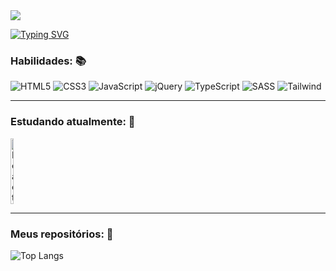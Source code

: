 <img src="https://capsule-render.vercel.app/api?type=waving&color=b897ff&fontColor=dddddd&height=175&section=header&text=Olá!%20Este%20é%20o%20perfil%20de%20Alessandro%20Taddei!&fontSize=35&fontAlignY=32">

<a href="https://git.io/typing-svg"><img src="https://readme-typing-svg.herokuapp.com?font=Calibri&weight=800&size=30&pause=1000&color=29C8B6&center=true&multiline=true&width=900&height=75&lines=Sou+um+iniciante+apaixonado+por+programa%C3%A7%C3%A3o+e+tecnologia.;Descobrir+como+as+coisas+funcionam+%C3%A9+indescrit%C3%ADvel!" alt="Typing SVG"></a>

### Habilidades: 📚
<div>
    <img alt="HTML5" src="https://img.shields.io/badge/HTML5-E34F26?style=for-the-badge&logo=html5&logoColor=white">
    <img alt="CSS3" src="https://img.shields.io/badge/CSS3-1572B6?style=for-the-badge&logo=css3&logoColor=white">
    <img alt="JavaScript" src="https://img.shields.io/badge/JavaScript-F7DF1E?style=for-the-badge&logo=javascript&logoColor=black">
    <img alt="jQuery" src="https://img.shields.io/badge/jQuery-0769AD?style=for-the-badge&logo=jquery&logoColor=white">
    <img alt="TypeScript" src="https://img.shields.io/badge/TypeScript-007ACC?style=for-the-badge&logo=typescript&logoColor=white">
    <img alt="SASS" src="https://img.shields.io/badge/Sass-CC6699?style=for-the-badge&logo=sass&logoColor=white">
    <img alt="Tailwind" src="https://img.shields.io/badge/Tailwind_CSS-38B2AC?style=for-the-badge&logo=tailwind-css&logoColor=white">
</div>

---
### Estudando atualmente: 📕
<div style="display: flex;">
    <img alt="React" src="https://cdn.jsdelivr.net/gh/devicons/devicon/icons/react/react-original-wordmark.svg" title="React" style="width: 10%; height: auto;"/>
</div>

---
### Meus repositórios: 📂
![Top Langs](https://github-readme-stats.vercel.app/api/top-langs/?username=aletcm&hide_progress=true)
